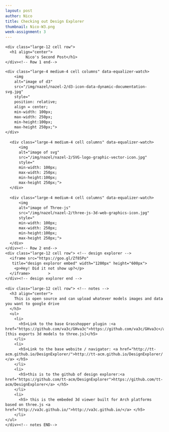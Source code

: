 ```yaml
---
layout: post
author: Nico
title: Checking out Design Explorer
thumbnail: Nico-W3.png
week-assignment: 3
---
```


<!-- cd /mnt/c/Users/nicol/GitHub/SNWG -->
<!-- jekyll serve -->

<script src="/js/vendor/jquery.js"></script>
<script src="/js/vendor/foundation-nazel.js"></script>
<!-- Other JS plugins can be included here -->




<div class="grid-container" >
  <div class="grid-x grid-padding-x" ><!-- this is my primary group-->


    <div class="large-12 cell row">
      <h1 align="center">
             Nico's Second Post</h1>
    </div><!-- Row 1 end-->

  <div class="large-12 cell row" data-equalizer> <!-- drone stuff Group group-->

    <div class="large-4 medium-4 cell columns" data-equalizer-watch>
        <img
        alt="image of d3"
        src="/img/nazel/nazel-2/d3-icon-data-dynamic-documentation-svg.jpg"
        style="
        position: relative;
        align = center;
        min-width: 100px;
        max-width: 250px;
        min-height:100px;
        max-height 250px;">
    </div>

      <div class="large-4 medium-4 cell columns" data-equalizer-watch>
          <img
          alt="image of svg"
          src="/img/nazel/nazel-2/SVG-logo-graphic-vector-icon.jpg"
          style="
          min-width: 100px;
          max-width: 250px;
          min-height:100px;
          max-height 250px;">
      </div>

      <div class="large-4 medium-4 cell columns" data-equalizer-watch>
          <img
          alt="image of Three-js"
          src="/img/nazel/nazel-2/three-js-3d-web-graphics-icon.jpg"
          style="
          min-width: 100px;
          max-width: 250px;
          min-height:100px;
          max-height 250px;">
      </div>
    </div><!-- Row 2 end-->
    <div class="large-12 cell row"> <!-- design explorer -->
      <iframe src="https://goo.gl/Zf85Po"
       title="design exploror embed" width="1200px" height="600px">
        <p>Hey! Did it not show up?</p>
      </iframe>        >
    </div><!-- design explorer end -->

    <div class="large-12 cell row"> <!-- notes -->
      <h3 align="center">
        This is open source and can upload whatever models images and data you want to google drive
      </h3>
      <ul>
        <li>
          <h5>Link to the base Grasshopper plugin :<a href="https://github.com/va3c/GHva3c">https://github.com/va3c/GHva3c</a>   [this exports 3d models to three.js]</h5>
        </li>
        <li>
          <h5>Link to the base website / navigator: <a href="http://tt-acm.github.io/DesignExplorer/">http://tt-acm.github.io/DesignExplorer/ </a> </h5>
        </li>
        <li>
          <h5>this is to the github of design explorer:<a href="https://github.com/tt-acm/DesignExplorer">https://github.com/tt-acm/DesignExplorer</a> </h5>
        </li>
        <li>
          <h5> this is the embeded 3d viewer built for Arch platforms based on three.js <a href="http://va3c.github.io/">http://va3c.github.io/</a> </h5>
        </li>
    </ul>
    </div><!-- notes END-->


  </div><!-- grix x end-->

</div><!-- end container-->

<script>
  $(document).foundation();
</script>
<!--<script src="https://ajax.googleapis.com/ajax/libs/jquery/3.2.1/jquery.min.js"></script>-->
<script>
$(document).ready(function(){

    $( "#result" ).load( "/img/nazel/nazel-1/Survey_PointCloud_Site_01.png" );
    $(".point_images").each(function(){
      var thisSRC = $(this).attr("src");
      $(this).hover(
        function(){
            $(this).attr('src', function (i, src) {
              return src.replace(thisSRC, "/img/nazel/nazel-1/Survey_PointCloud_Site_01.png")
              })
          },
          function(){
            $(this).attr('src', function (i, src) {
            return src.replace("/img/nazel/nazel-1/Survey_PointCloud_Site_01.png", thisSRC)
            })
          }
      );
    });
});
</script>
